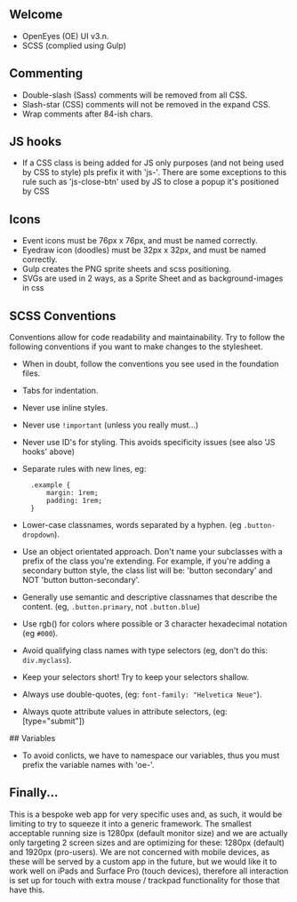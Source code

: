 ## Welcome

* OpenEyes (OE) UI v3.n. 
* SCSS (complied using Gulp)


## Commenting

* Double-slash (Sass) comments will be removed from all CSS.
* Slash-star (CSS) comments will not be removed in the expand CSS.
* Wrap comments after 84-ish chars.

## JS hooks

* If a CSS class is being added for JS only purposes (and not being used by CSS to style)
  pls prefix it with 'js-'. There are some exceptions to this rule such as 'js-close-btn'
  used by JS to close a popup it's positioned by CSS
  
## Icons

* Event icons must be 76px x 76px, and must be named correctly. 
* Eyedraw icon (doodles) must be 32px x 32px, and must be named correctly.
* Gulp creates the PNG sprite sheets and scss positioning.
* SVGs are used in 2 ways, as a Sprite Sheet and as background-images in css

## SCSS Conventions

Conventions allow for code readability and maintainability. Try to follow
the following conventions if you want to make changes to the stylesheet.

* When in doubt, follow the conventions you see used in the foundation files.
* Tabs for indentation.
* Never use inline styles.
* Never use `!important` (unless you really must...)
* Never use ID's for styling. This avoids specificity issues (see also 'JS hooks' above)
* Separate rules with new lines, eg:

        .example {
            margin: 1rem;
            padding: 1rem;
        }

* Lower-case classnames, words separated by a hyphen. (eg `.button-dropdown`).
* Use an object orientated approach. Don't name your subclasses with
  a prefix of the class you're extending. For example, if you're adding a secondary
  button style, the class list will be: 'button secondary' and NOT 'button button-secondary'.
* Generally use semantic and descriptive classnames that describe the content.
  (eg, `.button.primary`, not `.button.blue`)
* Use rgb() for colors where possible or 3 character hexadecimal notation (eg `#000`).
* Avoid qualifying class names with type selectors (eg, don't do this: `div.myclass`).
* Keep your selectors short! Try to keep your selectors shallow. 
* Always use double-quotes, (eg: `font-family: "Helvetica Neue"`).
* Always quote attribute values in attribute selectors, (eg: [type="submit"])

## Variables

* To avoid conlicts, we have to namespace our variables, thus you must prefix 
  the variable names with 'oe-'.

## Finally...

This is a bespoke web app for very specific uses and, as such, it would be limiting to try to 
squeeze it into a generic framework. The smallest acceptable running size is 1280px (default
monitor size) and we are actually only targeting 2 screen sizes and are optimizing for 
these: 1280px (default) and 1920px (pro-users). We are not concerned with mobile devices, 
as these will be served by a custom app in the future, but we would like it to work well on 
iPads and Surface Pro (touch devices), therefore all interaction is set up for touch with extra
mouse / trackpad functionality for those that have this.

